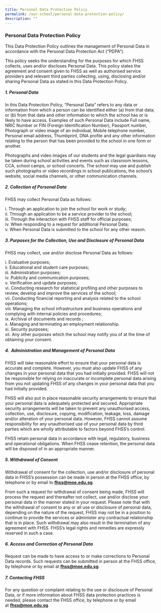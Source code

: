 ```yaml
---
title: Personal Data Protection Policy
permalink: /our-school/personal-data-protection-policy/
description: ""
---
```

### Personal Data Protection Policy

This Data Protection Policy outlines the management of Personal Data in accordance with the Personal Data Protection Act (“PDPA”).  

This policy seeks the understanding for the purposes for which FHSS collects, uses and/or discloses Personal Data. This policy states the agreement and consent given to FHSS as well as authorised service providers and relevant third parties collecting, using, disclosing and/or sharing Personal Data as stated in this Data Protection Policy.  
##### **1. Personal Data**  

In this Data Protection Policy, “Personal Data” refers to any data or information from which a person can be identified either (a) from that data; or (b) from that data and other information to which the school has or is likely to have access. Examples of such Personal Data include Full name, NRIC Number or FIN (Foreign Identification Number), Passport number, Photograph or video image of an individual, Mobile telephone number, Personal email address, Thumbprint, DNA profile and any other information relating to the person that has been provided to the school in one form or another.  

Photographs and video images of our students and the legal guardians may be taken during school activities and events such as classroom lessons, CCA, school camps, or school concerts. The school may use and publish such photographs or video recordings in school publications, the school’s website, social media channels, or other communication channels.

##### **2. Collection of Personal Data**  
FHSS may collect Personal Data as follows: 

i\. Through an application to join the school for work or study;   
ii\. Through an application to be a service provider to the school;    
iii\. Through the interaction with FHSS staff for official purposes;   
iv\. When responding to a request for additional Personal Data;    
v\. When Personal Data is submitted to the school for any other reason.         
    
##### **3. Purposes for the Collection, Use and Disclosure of Personal Data**

FHSS may collect, use and/or disclose Personal Data as follows:

i\.  Evaluative purposes;     
ii\.  Educational and student care purposes;     
iii\.  Administration purposes;     
iv\.  Publicity and communication purposes;    
v\.  Verification and update purposes;   
vi\.  Conducting research for statistical profiling and other purposes to review, develop and improve the services of the school;    
vii\.  Conducting financial reporting and analysis related to the school operations;    
viii\.  Managing the school infrastructure and business operations and complying with internal policies and procedures;     
ix\.  Archival of documents and records ;    
x\.  Managing and terminating an employment relationship.    
xi\.  Security purposes;  
xii\.  Any other purposes which the school may notify you of at the time of obtaining your consent.  
    

  

##### **4.  Administration and Management of Personal Data**

FHSS will take reasonable effort to ensure that your personal data is accurate and complete. However, you must also update FHSS of any changes in your personal data that you had initially provided. FHSS will not be responsible for relying on inaccurate or incomplete personal data arising from you not updating FHSS of any changes in your personal data that you had initially provided.

  

FHSS will also put in place reasonable security arrangements to ensure that your personal data is adequately protected and secured. Appropriate security arrangements will be taken to prevent any unauthorised access, collection, use, disclosure, copying, modification, leakage, loss, damage and/or alteration of your personal data. However, FHSS cannot assume responsibility for any unauthorised use of your personal data by third parties which are wholly attributable to factors beyond FHSS’s control.

  

FHSS retain personal data in accordance with legal, regulatory, business and operational obligations. When FHSS cease retention, the personal data will be disposed of in an appropriate manner.

  

##### **5. Withdrawal of Consent**

Withdrawal of consent for the collection, use and/or disclosure of personal data in FHSS’s possession can be made in person at the FHSS office, by telephone or by email to **fhss@moe.edu.sg**.

  

From such a request for withdrawal of consent being made, FHSS will process the request and thereafter not collect, use and/or disclose your personal data in the manner stated in your request. Please note that with the withdrawal of consent to any or all use or disclosure of personal data, depending on the nature of the request, FHSS may not be in a position to continue to provide the services or administer any contractual relationship that is in place. Such withdrawal may also result in the termination of any agreement with FHSS. FHSS’s legal rights and remedies are expressly reserved in such a case.

  

##### **6. Access and Correction of Personal Data**

Request can be made to have access to or make corrections to Personal Data records. Such requests can be submitted in person at the FHSS office, by telephone or by email at **fhss@moe.edu.sg**.

  

##### **7. Contacting FHSS**

For any question or complaint relating to the use or disclosure of Personal Data, or if more information about FHSS data protection practices is needed, please contact the FHSS office, by telephone or by email at **fhss@moe.edu.sg**.